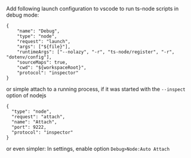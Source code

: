 Add following launch configuration to vscode to run ts-node scripts in debug
mode:

```
{
	"name": "Debug",
	"type": "node",
	"request": "launch",
	"args": ["${file}"],
	"runtimeArgs": ["--nolazy", "-r", "ts-node/register", "-r", "dotenv/config"],
	"sourceMaps": true,
	"cwd": "${workspaceRoot}",
	"protocol": "inspector"
}
```

or simple attach to a running process, if it was started with the `--inspect`
option of nodejs

```
{
  "type": "node",
  "request": "attach",
  "name": "Attach",
  "port": 9222,
  "protocol": "inspector"
}
```

or even simpler: In settings, enable option `Debug>Node:Auto Attach`
